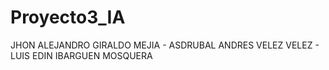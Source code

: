 # Proyecto3_IA
JHON ALEJANDRO GIRALDO MEJIA -  ASDRUBAL ANDRES VELEZ VELEZ   - LUIS EDIN IBARGUEN MOSQUERA 
